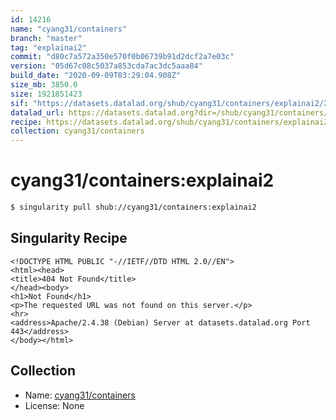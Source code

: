 ```yaml
---
id: 14216
name: "cyang31/containers"
branch: "master"
tag: "explainai2"
commit: "d80c7a572a350e570f0b06739b91d2dcf2a7e03c"
version: "05d67c08c5037a853cda7ac3dc5aaa84"
build_date: "2020-09-09T03:29:04.908Z"
size_mb: 3850.0
size: 1921851423
sif: "https://datasets.datalad.org/shub/cyang31/containers/explainai2/2020-09-09-d80c7a57-05d67c08/05d67c08c5037a853cda7ac3dc5aaa84.sif"
datalad_url: https://datasets.datalad.org?dir=/shub/cyang31/containers/explainai2/2020-09-09-d80c7a57-05d67c08/
recipe: https://datasets.datalad.org/shub/cyang31/containers/explainai2/2020-09-09-d80c7a57-05d67c08/Singularity
collection: cyang31/containers
---
```


# cyang31/containers:explainai2

```bash
$ singularity pull shub://cyang31/containers:explainai2
```

## Singularity Recipe

```singularity
<!DOCTYPE HTML PUBLIC "-//IETF//DTD HTML 2.0//EN">
<html><head>
<title>404 Not Found</title>
</head><body>
<h1>Not Found</h1>
<p>The requested URL was not found on this server.</p>
<hr>
<address>Apache/2.4.38 (Debian) Server at datasets.datalad.org Port 443</address>
</body></html>
```

## Collection

 - Name: [cyang31/containers](https://github.com/cyang31/containers)
 - License: None

